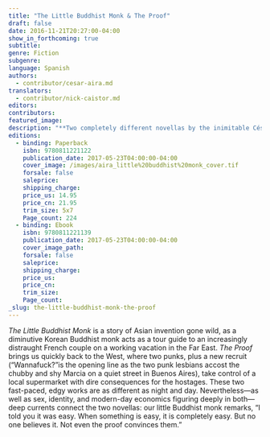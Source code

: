 ```yaml
---
title: "The Little Buddhist Monk & The Proof"
draft: false
date: 2016-11-21T20:27:00-04:00
show_in_forthcoming: true
subtitle:
genre: Fiction
subgenre:
language: Spanish
authors:
  - contributor/cesar-aira.md
translators:
  - contributor/nick-caistor.md
editors:
contributors:
featured_image:
description: "**Two completely different novellas by the inimitable César Aira** "
editions:
  - binding: Paperback
    isbn: 9780811221122
    publication_date: 2017-05-23T04:00:00-04:00
    cover_image: /images/aira_little%20buddhist%20monk_cover.tif
    forsale: false
    saleprice:
    shipping_charge:
    price_us: 14.95
    price_cn: 21.95
    trim_size: 5x7
    Page_count: 224
  - binding: Ebook
    isbn: 9780811221139
    publication_date: 2017-05-23T04:00:00-04:00
    cover_image_path:
    forsale: false
    saleprice:
    shipping_charge:
    price_us:
    price_cn:
    trim_size:
    Page_count:
_slug: the-little-buddhist-monk-the-proof
---
```


_The Little Buddhist Monk_ is a story of Asian invention gone wild, as a diminutive Korean Buddhist monk acts as a tour guide to an increasingly distraught French couple on a working vacation in the Far East. _The Proof_ brings us quickly back to the West, where two punks, plus a new recruit (“Wannafuck?”is the opening line as the two punk lesbians accost the chubby and shy Marcia on a quiet street in Buenos Aires), take control of a local supermarket with dire consequences for the hostages. These two fast-paced, edgy works are as different as night and day. Nevertheless—as well as sex, identity, and modern-day economics figuring deeply in both—deep currents connect the two novellas: our little Buddhist monk remarks, “I told you it was easy. When something is easy, it is completely easy. But no one believes it. Not even the proof convinces them.”

